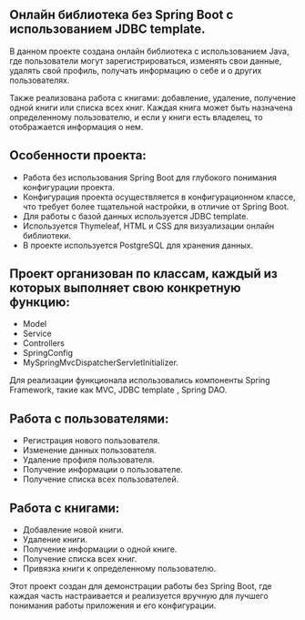 Онлайн библиотека без Spring Boot с использованием JDBC template.
----------------------------------
В данном проекте создана онлайн библиотека с использованием Java, 
где пользователи могут зарегистрироваться, изменять свои данные, удалять свой профиль, 
получать информацию о себе и о других пользователях. 

Также реализована работа с книгами: добавление, удаление, получение одной книги или списка всех книг. 
Каждая книга может быть назначена определенному пользователю, и если у книги есть владелец, то отображается информация о нем.

Особенности проекта:
---------------
- Работа без использования Spring Boot для глубокого понимания конфигурации проекта.
- Конфигурация проекта осуществляется в конфигурационном классе, что требует более тщательной настройки, в отличие от Spring Boot.
- Для работы с базой данных используется JDBC template.
- Используется Thymeleaf, HTML и CSS для визуализации онлайн библиотеки.
- В проекте используется PostgreSQL для хранения данных.

Проект организован по классам, каждый из которых выполняет свою конкретную функцию: 
--------------------------------
- Model
- Service
- Controllers
- SpringConfig
- MySpringMvcDispatcherServletInitializer.

Для реализации функционала использовались компоненты Spring Framework, такие как MVC, JDBC template , Spring DAO.

Работа с пользователями:
------------------
- Регистрация нового пользователя.
- Изменение данных пользователя.
- Удаление профиля пользователя.
- Получение информации о пользователе.
- Получение списка всех пользователей.

Работа с книгами:
-------------------
- Добавление новой книги.
- Удаление книги.
- Получение информации о одной книге.
- Получение списка всех книг.
- Привязка книги к определенному пользователю.

Этот проект создан для демонстрации работы без Spring Boot, где каждая часть настраивается и реализуется вручную для лучшего понимания работы приложения и его конфигурации.
